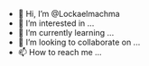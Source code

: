 - 👋 Hi, I’m @Lockaelmachma
- 👀 I’m interested in ...
- 🌱 I’m currently learning ...
- 💞️ I’m looking to collaborate on ...
- 📫 How to reach me ...

<!---
Lockaelmachma/Lockaelmachma is a ✨ special ✨ repository because its `README.md` (this file) appears on your GitHub profile.
You can click the Preview link to take a look at your changes.
--->
